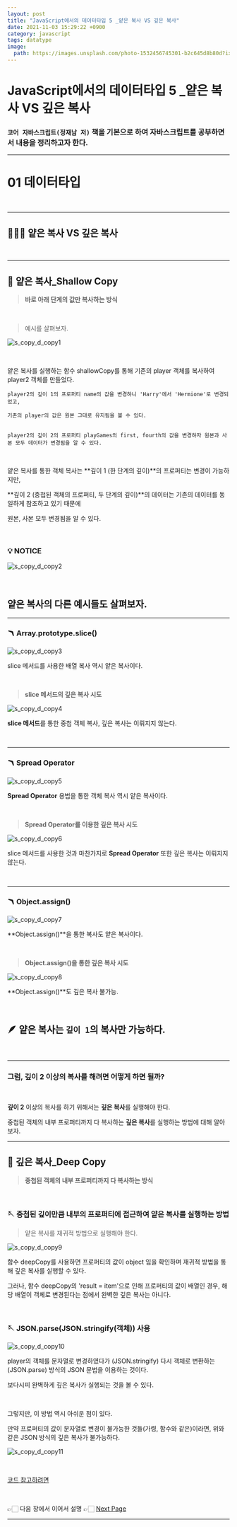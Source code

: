 ```yaml
---
layout: post
title: "JavaScript에서의 데이터타입 5 _얕은 복사 VS 깊은 복사"
date: 2021-11-03 15:29:22 +0900
category: javascript
tags: datatype
image:
  path: https://images.unsplash.com/photo-1532456745301-b2c645d8b80d?ixid=MnwxMjA3fDB8MHxwaG90by1wYWdlfHx8fGVufDB8fHx8&ixlib=rb-1.2.1&auto=format&fit=crop&w=1974&q=80
---
```


# JavaScript에서의 데이터타입 5 \_얕은 복사 VS 깊은 복사

### `코어 자바스크립트(정재남 저)` 책을 기본으로 하여 자바스크립트를 공부하면서 내용을 정리하고자 한다.

---

# 01 데이터타입

<br>

---

## 👨🏻‍💻 얕은 복사 VS 깊은 복사

<br>

---

## 📸 **얕은 복사\_Shallow Copy**

> **바로 아래 단계의 값만 복사하는 방식**

<br>

> 예시를 살펴보자.

![s_copy_d_copy1](https://user-images.githubusercontent.com/79234473/140088996-a423bd41-e54e-4532-a909-eb8d94d3def3.png)

<br>

얕은 복사를 실행하는 함수 shallowCopy를 통해 기존의 player 객체를 복사하여 player2 객체를 만들었다.

```
player2의 깊이 1의 프로퍼티 name의 값을 변경하니 'Harry'에서 'Hermione'로 변경되었고,

기존의 player의 값은 원본 그대로 유지됨을 볼 수 있다.


player2의 깊이 2의 프로퍼티 playGames의 first, fourth의 값을 변경하자 원본과 사본 모두 데이터가 변경됨을 알 수 있다.
```

<br>

얕은 복사를 통한 객체 복사는 **깊이 1 (한 단계의 깊이)**의 프로퍼티는 변경이 가능하지만,

**깊이 2 (중첩된 객체의 프로퍼티, 두 단계의 깊이)**의 데이터는 기존의 데이터를 동일하게 참조하고 있기 때문에

원본, 사본 모두 변경됨을 알 수 있다.

<br>

### 💡 **NOTICE**

![s_copy_d_copy2](https://user-images.githubusercontent.com/79234473/140089964-37b08bbb-6332-4f0a-a7b8-12028622a628.png)

<br>

## 얕은 복사의 다른 예시들도 살펴보자.

---

### 🪃 **Array.prototype.slice()**

![s_copy_d_copy3](https://user-images.githubusercontent.com/79234473/140089968-15777415-1599-4dc2-8fda-f3fc8597a5e1.png)

slice 메서드를 사용한 배열 복사 역시 얕은 복사이다.

<br>

> **slice 메서드의 깊은 복사 시도**

![s_copy_d_copy4](https://user-images.githubusercontent.com/79234473/140089971-89e71b11-4889-45b1-b12b-67a53554e568.png)

**slice 메서드**를 통한 중첩 객체 복사, 깊은 복사는 이뤄지지 않는다.

<br>

---

### 🪃 **Spread Operator**

![s_copy_d_copy5](https://user-images.githubusercontent.com/79234473/140089979-d9da5086-7f12-4b84-99a9-5fb14b13ccc0.png)

**Spread Operator** 용법을 통한 객체 복사 역시 얕은 복사이다.

<br>

> **Spread Operator를 이용한 깊은 복사 시도**

![s_copy_d_copy6](https://user-images.githubusercontent.com/79234473/140090004-2ff12725-bde0-4826-bde8-84929e18e7df.png)

slice 메서드를 사용한 것과 마찬가지로 **Spread Operator** 또한 깊은 복사는 이뤄지지 않는다.

<br>

---

### 🪃 **Object.assign()**

![s_copy_d_copy7](https://user-images.githubusercontent.com/79234473/140090014-f4bc10c4-4d33-40f0-b09e-77c6284b0816.png)

**Object.assign()**을 통한 복사도 얕은 복사이다.

<br>

> **Object.assign()을 통한 깊은 복사 시도**

![s_copy_d_copy8](https://user-images.githubusercontent.com/79234473/140090024-330fd007-6a57-448d-8ace-ff3fcf01754a.png)

**Object.assign()**도 깊은 복사 불가능.

<br>

## 🪶 **얕은 복사는 `깊이 1`의 복사만 가능하다.**

<br>

---

### **그럼, 깊이 2 이상의 복사를 해려면 어떻게 하면 될까?**

<br>

**깊이 2** 이상의 복사를 하기 위해서는 **깊은 복사**를 실행해야 한다.

중첩된 객체의 내부 프로퍼티까지 다 복사하는 **깊은 복사**를 실행하는 방법에 대해 알아보자.

---

## 📸 **깊은 복사\_Deep Copy**

> **중첩된 객체의 내부 프로퍼티까지 다 복사하는 방식**

<br>

### 🪡 **중첩된 깊이만큼 내부의 프로퍼티에 접근하여 얕은 복사를 실행하는 방법**

> 얕은 복사를 재귀적 방법으로 실행해야 한다.

![s_copy_d_copy9](https://user-images.githubusercontent.com/79234473/140090031-5924c839-04b8-4f2e-bc70-cb40dd538b3e.png)

함수 deepCopy를 사용하면 프로퍼티의 값이 object 임을 확인하며 재귀적 방법을 통해 깊은 복사를 실행할 수 있다.

그러나, 함수 deepCopy의 'result = item'으로 인해 프로퍼티의 값이 배열인 경우, 해당 배열이 객체로 변경된다는 점에서 완벽한 깊은 복사는 아니다.

<br>

### 🪡 **JSON.parse(JSON.stringify(객체)) 사용**

![s_copy_d_copy10](https://user-images.githubusercontent.com/79234473/140090038-d9e367f2-207e-45fb-950f-3b62d4e3c391.png)

player의 객체를 문자열로 변경하였다가 (JSON.stringify) 다시 객체로 변환하는 (JSON.parse) 방식의 JSON 문법을 이용하는 것이다.

보다시피 완벽하게 깊은 복사가 실행되는 것을 볼 수 있다.

<br>

그렇지만, 이 방법 역시 아쉬운 점이 있다.

만약 프로퍼티의 값이 문자열로 변경이 불가능한 것들(가령, 함수와 같은)이라면, 위와 같은 JSON 방식의 깊은 복사가 불가능하다.

![s_copy_d_copy11](https://user-images.githubusercontent.com/79234473/140090043-93cad5f7-8002-450e-8481-3c72341c4362.png)

<br>

[코드 참고하려면](https://github.com/Gryffindor0ne/studyNote/blob/main/JavaScript/DataType5.md)

<br>

👉🏻 다음 장에서 이어서 설명 👉🏻 [Next Page](https://gryffindor0ne.github.io/javascript/2021-11-05-datatype6/)

---
